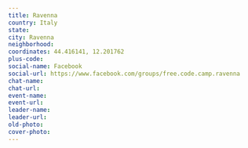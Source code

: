 ```yaml
---
title: Ravenna
country: Italy
state: 
city: Ravenna
neighborhood: 
coordinates: 44.416141, 12.201762
plus-code:
social-name: Facebook
social-url: https://www.facebook.com/groups/free.code.camp.ravenna
chat-name:
chat-url:
event-name:
event-url:
leader-name:
leader-url:
old-photo: 
cover-photo:
---
```

